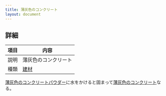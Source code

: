 ```yaml
---
title: 薄灰色のコンクリート
layout: document
---
```

## 詳細

|項目|内容|
|---|---|
|説明|薄灰色のコンクリート|
|種類|[建材](建材)|

[薄灰色のコンクリートパウダー](薄灰色のコンクリートパウダー)に水をかけると固まって[薄灰色のコンクリート](薄灰色のコンクリート)なる。

